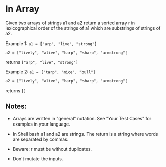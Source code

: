 # In Array

Given two arrays of strings a1 and a2 return a sorted array r in lexicographical order of the strings of a1 which are substrings of strings of a2.

Example 1: `a1 = ["arp", "live", "strong"]`

`a2 = ["lively", "alive", "harp", "sharp", "armstrong"]`

returns `["arp", "live", "strong"]`

Example 2: `a1 = ["tarp", "mice", "bull"]`

`a2 = ["lively", "alive", "harp", "sharp", "armstrong"]`

returns `[]`

## Notes:

- Arrays are written in "general" notation. See "Your Test Cases" for examples in your language.

- In Shell bash a1 and a2 are strings. The return is a string where words are separated by commas.

- Beware: r must be without duplicates.

- Don't mutate the inputs.
